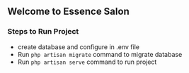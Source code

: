 ## Welcome to Essence Salon

### Steps to Run Project
- create database and configure in .env file
- Run ```php artisan migrate``` command to migrate database
- Run ```php artisan serve``` command to run project
